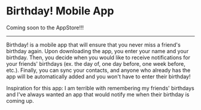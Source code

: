 # Birthday! Mobile App

Coming soon to the AppStore!!!


---
Birthday! is a mobile app that will ensure that you never miss a friend's birthday again. Upon downloading the app, you enter your name and your birthday. Then, you decide when you would like to receive notifications for your friends' birthdays (ex. the day of, one day before, one week before, etc.). Finally, you can sync your contacts, and anyone who already has the app will be automatically added and you won't have to enter their birthday!

Inspiration for this app:
  I am terrible with remembering my friends' birthdays and I've always wanted an app that would notify me when their birthday is coming up.

